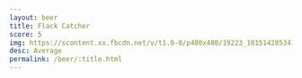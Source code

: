 ```yaml
---
layout: beer
title: Flack Catcher
score: 5
img: https://scontent.xx.fbcdn.net/v/t1.0-0/p480x480/19223_10151428534118745_318984545_n.jpg?oh=e2018dea7c6552048b57994989ee6649&oe=58DC2D75
desc: Average
permalink: /beer/:title.html
---
```

